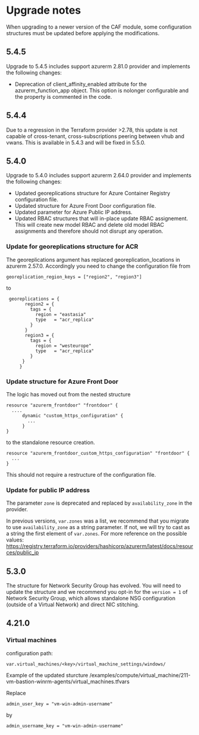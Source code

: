 # Upgrade notes

When upgrading to a newer version of the CAF module, some configuration structures must be updated before applying the modifications.
## 5.4.5

Upgrade to 5.4.5 includes support azurerm 2.81.0 provider and implements the following changes:

- Deprecation of client_affinity_enabled attribute for the azurerm_function_app object. This option is nolonger configurable and the property is commented in the code.

## 5.4.4

Due to a regression in the Terraform provider >2.78, this update is not capable of cross-tenant, cross-subscriptions peering between vhub and vwans. This is available in 5.4.3 and will be fixed in 5.5.0.

## 5.4.0

Upgrade to 5.4.0 includes support azurerm 2.64.0 provider and implements the following changes:
- Updated georeplications structure for Azure Container Registry configuration file.
- Updated structure for Azure Front Door configuration file.
- Updated parameter for Azure Public IP address.
- Updated RBAC structures that will in-place update RBAC assignement. This will create new model RBAC and delete old model RBAC assignments and therefore should not disrupt any operation.

### Update for georeplications structure for ACR
The georeplications argument has replaced georeplication_locations in azurerm 2.57.0. Accordingly you need to change the configuration file from

```
georeplication_region_keys = ["region2", "region3"]
```
to
```
 georeplications = {
       region2 = {
         tags = {
           region = "eastasia"
           type   = "acr_replica"
         }
       }
       region3 = {
         tags = {
           region = "westeurope"
           type   = "acr_replica"
         }
      }
     }
```

### Update structure for Azure Front Door
The logic has moved out from the nested structure

```
resource "azurerm_frontdoor" "frontdoor" {
  ....
      dynamic "custom_https_configuration" {
        ...
      }
}
```

to the standalone resource creation.

```
resource "azurerm_frontdoor_custom_https_configuration" "frontdoor" {
  ...
}
```
This should not require a restructure of the configuration file.

### Update for public IP address
The parameter ```zone``` is deprecated and replaced by ```availability_zone``` in the provider.

In previous versions, ```var.zones``` was a list, we recommend that you migrate to use ```availability_zone``` as a string parameter. If not, we will try to cast as a string the first element of  ```var.zones```. For more reference on the possible values: https://registry.terraform.io/providers/hashicorp/azurerm/latest/docs/resources/public_ip


## 5.3.0

The structure for Network Security Group has evolved. You will need to update the structure and we recommend you opt-in for the ```version = 1``` of Network Security Group, which allows standalone NSG configuration (outside of a Virtual Network) and direct NIC stitching.


## 4.21.0

### Virtual machines
configuration path:
```hcl
var.virtual_machines/<key>/virtual_machine_settings/windows/
```

Example of the updated sturcture
/examples/compute/virtual_machine/211-vm-bastion-winrm-agents/virtual_machines.tfvars

Replace
```hcl
admin_user_key = "vm-win-admin-username"
```

by
```hcl
admin_username_key = "vm-win-admin-username"
```
